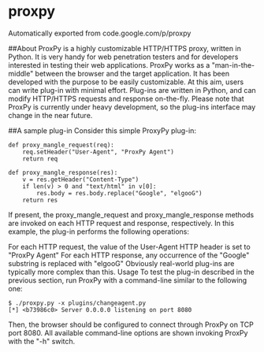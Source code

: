# proxpy
Automatically exported from code.google.com/p/proxpy

##About
ProxPy is a highly customizable HTTP/HTTPS proxy, written in Python. It is very handy for web penetration testers and for developers interested in testing their web applications.
ProxPy works as a "man-in-the-middle" between the browser and the target application. It has been developed with the purpose to be easily customizable. At this aim, users can write plug-in with minimal effort. Plug-ins are written in Python, and can modify HTTP/HTTPS requests and response on-the-fly.
Please note that ProxPy is currently under heavy development, so the plug-ins interface may change in the near future.

##A sample plug-in
Consider this simple ProxyPy plug-in:

````
def proxy_mangle_request(req):
    req.setHeader("User-Agent", "ProxPy Agent")
    return req

def proxy_mangle_response(res):
    v = res.getHeader("Content-Type")
    if len(v) > 0 and "text/html" in v[0]:
        res.body = res.body.replace("Google", "elgooG")
    return res
````

If present, the proxy_mangle_request and proxy_mangle_response methods are invoked on each HTTP request and response, respectively. In this example, the plug-in performs the following operations:

For each HTTP request, the value of the User-Agent HTTP header is set to "ProxPy Agent"
For each HTTP response, any occurrence of the "Google" substring is replaced with "elgooG"
Obviously real-world plug-ins are typically more complex than this.
Usage
To test the plug-in described in the previous section, run ProxPy with a command-line similar to the following one:

````
$ ./proxpy.py -x plugins/changeagent.py 
[*] <b73986c0> Server 0.0.0.0 listening on port 8080
````
Then, the browser should be configured to connect through ProxPy on TCP port 8080. All available command-line options are shown invoking ProxPy with the "-h" switch.
